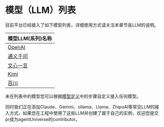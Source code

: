 # 模型（LLM）列表
目前平台已经接入了如下模型列表，详细使用方式请关注本章节各LLM的说明。

| 模型LLM(系列)名称                  |
|------------------------------|
| [OpenAI](3_1_2_OpenAI使用.md)  |
| [通义千问](3_1_2_Qwen使用.md)      |
| [文心一言](3_1_2_文心使用.md)        |
| [Kimi](3_1_2_Kimi使用.md)      |
| [百川](3_1_2_百川使用.md)          |

未在列表中的模型您可以根据[模型定义](2_2_2_模型定义与使用.md)中的步骤自定义接入任何模型。

同时我们正在添加Claude、Gemini、ollama、Llama、ZhipuAI等常见LLM的接入方式，如果您在工程中使用了这些LLM并创建了属于自己的实例，欢迎您提交pr成为agentUniverse的contributor。